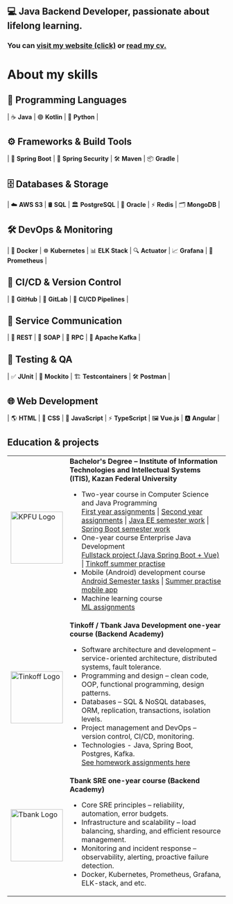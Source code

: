## 💻 Java Backend Developer, passionate about lifelong learning. 
### You can <a href="https://elizavetabelskaya.github.io/ElizavetaBelskaya/Elizaveta_cv.html"> visit my website (click)</a> or <a href="https://elizavetabelskaya.github.io/ElizavetaBelskaya/Elizaveta_cv.pdf">read my cv.</a>

#  About my skills

## 🎯 Programming Languages
| ☕ **Java** | 🟣 **Kotlin** | 🐍 **Python** |

## ⚙️ Frameworks & Build Tools
| 🌿 **Spring Boot** | 🔐 **Spring Security** | 🛠️ **Maven** | 📦 **Gradle** |

## 🗄️ Databases & Storage
| ☁️ **AWS S3** | 🛢️ **SQL** | 🏛️ **PostgreSQL** | 🏦 **Oracle** | ⚡ **Redis** | 🗂️ **MongoDB** |

## 🛠️ DevOps & Monitoring
| 🐳 **Docker** | ☸️ **Kubernetes** | 📊 **ELK Stack** | 🔍 **Actuator** | 📈 **Grafana** | 🔔 **Prometheus** |

## 🔗 CI/CD & Version Control
| 🐙 **GitHub** | 🦊 **GitLab** | 🔄 **CI/CD Pipelines** |

## 📡 Service Communication
| 🔌 **REST** | 🛁 **SOAP** | 🎯 **RPC** | 🚀 **Apache Kafka** |

## 🧪 Testing & QA
| ✅ **JUnit** | 🔄 **Mockito** | 🏗️ **Testcontainers** | 🛠️ **Postman** |

## 🌐 Web Development
| 🌎 **HTML** | 🎨 **CSS** | 📜 **JavaScript** | ⚡ **TypeScript** | 🖼️ **Vue.js** | 🅰️ **Angular** |

## Education & projects

<table>
  <tr>
    <td>
      <img src="https://elizavetabelskaya.github.io/ElizavetaBelskaya/kazan-university-logo.png" alt="KPFU Logo" width="120">
    </td>
    <td>
      <strong>Bachelor's Degree – Institute of Information Technologies and Intellectual Systems (ITIS), Kazan Federal University</strong>
      <ul>
        <li>Two-year course in Computer Science and Java Programming</li>
        <a href="https://github.com/ElizavetaBelskaya/1st_Year_Assignments_Java">First year assignments</a> |
        <a href="https://github.com/ElizavetaBelskaya/2nd_Year_Assignments_Java">Second year assignments</a> |
        <a href="https://github.com/ElizavetaBelskaya/IndependentEducationServlets">Java EE semester work</a> |
        <a href="https://github.com/ElizavetaBelskaya/IndependentEducationSpring">Spring Boot semester work</a>
        <li>One-year course Enterprise Java Development</li>
        <a href="https://github.com/ElizavetaBelskaya/RuSteamFullstackProject">Fullstack project (Java Spring Boot + Vue)</a> |
        <a href="https://github.com/ElizavetaBelskaya/StorePrime">Tinkoff summer practise</a>
        <li>Mobile (Android) development course</li>
        <a href="https://github.com/ElizavetaBelskaya/itis-kfu-android-course-hometasks/branches">Android Semester tasks</a> |
        <a href="https://github.com/odnzk/FitTrack">Summer practise mobile app</a>
        <li>Machine learning course</li>
        <a href="https://github.com/ElizavetaBelskaya/machine-learning-course">ML assignments</a>
      </ul>
    </td>
  </tr>
    <tr>
    <td>
      <img src="https://elizavetabelskaya.github.io/ElizavetaBelskaya/tinkoff-logo.png" alt="Tinkoff Logo" width="120">
    </td>
    <td>
      <strong>Tinkoff / Tbank Java Development one-year course (Backend Academy)</strong>
    <ul>
      <li>Software architecture and development – service-oriented architecture, distributed systems, fault tolerance.</li>
      <li>Programming and design – clean code, OOP, functional programming, design patterns.</li>
      <li>Databases – SQL & NoSQL databases, ORM, replication, transactions, isolation levels.</li>
      <li>Project management and DevOps – version control, CI/CD, monitoring.</li>
      <li>Technologies - Java, Spring Boot, Postgres, Kafka.</li>  
      <a href="https://github.com/ElizavetaBelskaya/backend-academy-course">See homework assignments here</a>
    </ul>
    </td>
  </tr>
    <tr>
    <td>
      <img src="https://elizavetabelskaya.github.io/ElizavetaBelskaya/tbank-logo.png" alt="Tbank Logo" width="120">
    </td>
    <td>
      <strong>Tbank SRE one-year course (Backend Academy)</strong>
    <ul>
      <li>Core SRE principles – reliability, automation, error budgets.</li>
      <li>Infrastructure and scalability – load balancing, sharding, and efficient resource management.</li>
      <li>Monitoring and incident response – observability, alerting, proactive failure detection.</li>
      <li>Docker, Kubernetes, Prometheus, Grafana, ELK-stack, and etc.</li>
    </ul>
    </td>
  </tr>
</table>




